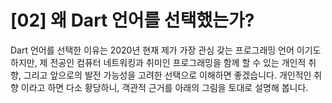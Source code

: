 # [02] 왜 Dart 언어를 선택했는가?

Dart 언어를 선택한 이유는 2020년 현재 제가 가장 관심 갖는 프로그래밍 언어 이기도 하지만, 제 전공인 컴퓨터 네트워킹과 취미인 프로그래밍을 함께 할 수 있는 개인적 취향, 그리고 앞으로의 발전 가능성을 고려한 선택으로 이해하면 좋겠습니다. 개인적인 취향 이라고 하면 다소 황당하니, 객관적 근거를 아래의 그림을 토대로 설명해 봅니다.

